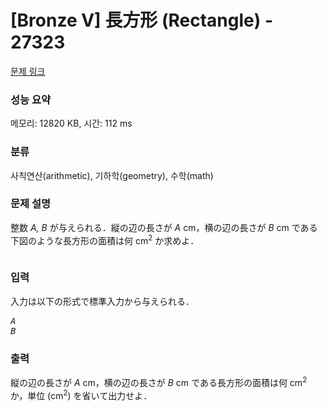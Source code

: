 # [Bronze V] 長方形 (Rectangle) - 27323 

[문제 링크](https://www.acmicpc.net/problem/27323) 

### 성능 요약

메모리: 12820 KB, 시간: 112 ms

### 분류

사칙연산(arithmetic), 기하학(geometry), 수학(math)

### 문제 설명

<p>整数 <var>A, B</var> が与えられる．縦の辺の長さが <var>A</var> cm，横の辺の長さが <var>B</var> cm である下図のような長方形の面積は何 cm<sup>2</sup> か求めよ．</p>

<p style="text-align: center;"><img alt="" src=""></p>

### 입력 

 <p>入力は以下の形式で標準入力から与えられる．</p>

<pre><var>A</var>
<var>B</var></pre>

### 출력 

 <p>縦の辺の長さが <var>A</var> cm，横の辺の長さが <var>B</var> cm である長方形の面積は何 cm<sup>2</sup> か，単位 (cm<sup>2</sup>) を省いて出力せよ．</p>

